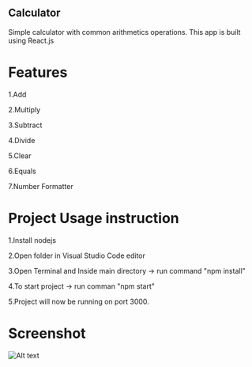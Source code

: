 ## Calculator

Simple calculator with common arithmetics operations.
This app is built using React.js

# Features

1.Add

2.Multiply

3.Subtract

4.Divide

5.Clear

6.Equals

7.Number Formatter

# Project Usage instruction

1.Install nodejs

2.Open folder in Visual Studio Code editor

3.Open Terminal and Inside main directory -> run command "npm install"

4.To start project -> run comman "npm start"

5.Project will now be running on port 3000.

# Screenshot

![Alt text]("./src/ProjectScreenShot/calculator.png")
